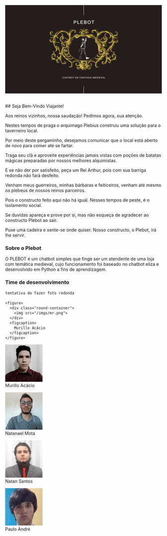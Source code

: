 <img src= "/imgs/plebottmp.png" >

<h2>  </h2>
## Seja Bem-Vindo Viajante!

<p>Aos reinos vizinhos, nossa saudação! Pedimos agora, sua atenção.</p>

<p>Nestes tempos de praga o arquimago Plebius construiu uma solução para o taverneiro local.</p> 
<p>Por meio deste pergaminho, desejamos comunicar que o local está aberto de novo para comer até se fartar.</p>

<p>Traga seu clã e aproveite experiências jamais vistas com poções de batatas mágicas preparadas por nossos melhores alquimistas.</p>
<p>E se não der por satisfeito, peça um Rei Arthur, pois com sua barriga redonda não fará desfeito.</p>

<p>Venham meus guerreiros, minhas bárbaras e feiticeiros, venham até mesmo os plebeus de nossos reinos parceiros. </p>
<p>Pois o constructo feito aqui não há igual. Nesses tempos de peste, é o isolamento social.</p>

<p>Se duvidas apareça e prove por si, mas não esqueça de agradecer ao constructo Plebot ao sair.</p>

<p>Puxe uma cadeira e sente-se onde quiser. Nosso constructo, o Plebot, irá lhe servir.</p>

### Sobre o Plebot

O PLEBOT é um chatbot simples que finge ser um atendente de uma loja com temática medieval, cujo funcionamento foi baseado no chatbot eliza e desenvolvido em Python a fins de aprendizagem.


### Time de desenvolvimento
```
tentativa de fazer foto redonda

<figure>
  <div class="round-container">
    <img src="/imgs/mr.png">
  </div>
  <figcaption>
    Murillo Acácio
  </figcaption>
</figure>
```
<p><img src = "/imgs/mr.png" text-align = "center"><br>Murillo Acácio<br></p>
<p><img src = "/imgs/nl.png" text-align = "center"><br>Natanael Mota<br></p>
<p><img src = "/imgs/nt.png" text-align = "center"><br>Natan Santos<br></p>
<p><img src = "/imgs/pl.png" text-align = "center"><br>Paulo André<br></p>
